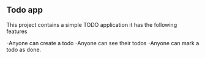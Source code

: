  ## Todo app
This project contains a simple TODO application it has the following features 

-Anyone can create a todo
-Anyone can see their todos
-Anyone can mark a todo as done. 